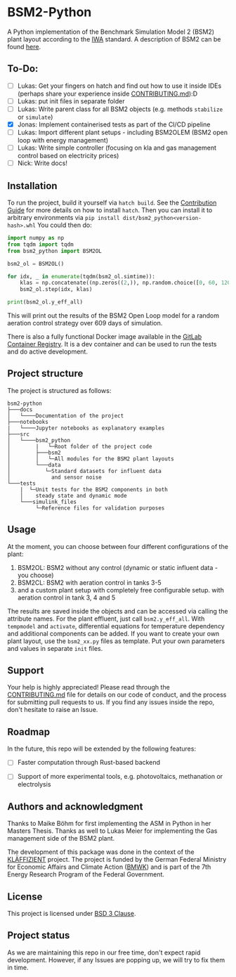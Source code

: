 # BSM2-Python

A Python implementation of the Benchmark Simulation Model 2 (BSM2) plant layout according to the [IWA](http://iwa-mia.org/) standard.
A description of BSM2 can be found [here](https://iwaponline.com/ebooks/book-pdf/650794/wio9781780401171.pdf).

## To-Do:
- [ ] Lukas: Get your fingers on hatch and find out how to use it inside IDEs (perhaps share your experience inside [CONTRIBUTING.md](CONTRIBUTING.md)):D
- [ ] Lukas: put init files in separate folder
- [ ] Lukas: Write parent class for all BSM2 objects (e.g. methods `stabilize` or `simulate`)
- [x] Jonas: Implement containerised tests as part of the CI/CD pipeline
- [ ] Lukas: Import different plant setups - including BSM2OLEM (BSM2 open loop with energy management)
- [ ] Lukas: Write simple controller (focusing on kla and gas management control based on electricity prices)
- [ ] Nick: Write docs!

## Installation
To run the project, build it yourself via `hatch build`.
See the [Contribution Guide](CONTRIBUTING.md) for more details on how to install `hatch`.
Then you can install it to arbitrary environments via `pip install dist/bsm2_python<version-hash>.whl`
You could then do:
```python
import numpy as np
from tqdm import tqdm
from bsm2_python import BSM2OL

bsm2_ol = BSM2OL()

for idx, _ in enumerate(tqdm(bsm2_ol.simtime)):
    klas = np.concatenate((np.zeros((2,)), np.random.choice([0, 60, 120], 3)))
    bsm2_ol.step(idx, klas)

print(bsm2_ol.y_eff_all)
```
This will print out the results of the BSM2 Open Loop model for a random aeration control strategy over 609 days of simulation.

There is also a fully functional Docker image available in the [GitLab Container Registry](gitlab.rrze.fau.de:4567/evt/klaeffizient/bsm2-python).
It is a dev container and can be used to run the tests and do active development.

## Project structure
The project is structured as follows:
```
bsm2-python
├───docs
│   └────Documentation of the project
├───notebooks
|   └────Jupyter notebooks as explanatory examples
├───src
│   └────bsm2_python
│        |   └─Root folder of the project code
│        ├───bsm2
│        │   └─All modules for the BSM2 plant layouts
│        └───data
│           └─Standard datasets for influent data
│             and sensor noise
└───tests
    |  └─Unit tests for the BSM2 components in both
    │    steady state and dynamic mode
    └───simulink_files
         └─Reference files for validation purposes
```
## Usage
At the moment, you can choose between four different configurations of the plant:
1. BSM2OL: BSM2 without any control (dynamic or static influent data - you choose)
2. BSM2CL: BSM2 with aeration control in tanks 3-5
3. and a custom plant setup with completely free configurable setup. with aeration control in tank 3, 4 and 5

The results are saved inside the objects and can be accessed via calling the attribute names. For the plant effluent, just call `bsm2.y_eff_all`.
With `tempmodel` and `activate`, differential equations for temperature dependency and additional components can be added.
If you want to create your own plant layout, use the `bsm2_xx.py` files as template. Put your own parameters and values in separate `init` files.

## Support
Your help is highly appreciated! Please read through the [CONTRIBUTING.md](CONTRIBUTING.md) file for details on our code of conduct, and the process for submitting pull requests to us.
If you find any issues inside the repo, don't hesitate to raise an Issue.


## Roadmap
In the future, this repo will be extended by the following features:
- [ ] Faster computation through Rust-based backend
- [ ] Support of more experimental tools, e.g. photovoltaics, methanation or electrolysis


## Authors and acknowledgment
Thanks to Maike Böhm for first implementing the ASM in Python in her Masters Thesis.
Thanks as well to Lukas Meier for implementing the Gas management side of the BSM2 plant.


The development of this package was done in the context of the [KLÄFFIZIENT] project. The project is funded by the German Federal Ministry for Economic Affairs and Climate Action ([BMWK]) and is part of the 7th Energy Research Program of the Federal Government.

## License
This project is licensed under [BSD 3 Clause](LICENSE.txt).

## Project status
As we are maintaining this repo in our free time, don't expect rapid development. However, if any Issues are popping up, we will try to fix them in time.


[KLÄFFIZIENT]: https://www.evt.tf.fau.de/forschung/schwerpunktekarl/ag-energiesysteme/bmwi-projekt-klaeffizient/
[BMWK]: http://bmwk.de/

